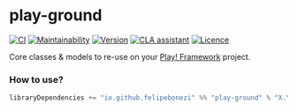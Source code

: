 # play-ground

[![CI](https://github.com/felipebonezi/play-ground/actions/workflows/continouos-integration.yml/badge.svg)](https://github.com/felipebonezi/play-ground/actions/workflows/continouos-integration.yml)
[![Maintainability](https://api.codeclimate.com/v1/badges/56ea88cd8146afd188c0/maintainability)](https://codeclimate.com/github/felipebonezi/play-ground/maintainability)
[![Version](https://img.shields.io/github/v/release/felipebonezi/play-ground?logo=java)](https://github.com/felipebonezi/play-ground/releases)
[![CLA assistant](https://cla-assistant.io/readme/badge/felipebonezi/play-ground)](https://cla-assistant.io/felipebonezi/play-ground)
[![Licence](https://img.shields.io/github/license/felipebonezi/play-ground?color=blue)](https://github.com/felipebonezi/play-ground/blob/main/LICENSE)

Core classes &amp; models to re-use on your [Play! Framework](https://playframework.com/) project.

### How to use?

```scala
libraryDependencies += "io.github.felipebonezi" %% "play-ground" % "X.Y.Z"
```
